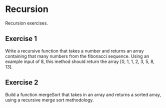 # Recursion

Recursion exercises.

## Exercise 1

Write a recursive function that takes a number and returns an array containing that many numbers from the fibonacci sequence. Using an example input of 8, this method should return the array [0, 1, 1, 2, 3, 5, 8, 13].

## Exercise 2

Build a function mergeSort that takes in an array and returns a sorted array, using a recursive merge sort methodology.
